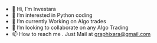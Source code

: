 - 👋 Hi, I’m Investara
- 👀 I’m interested in Python coding
- 🌱 I’m currently Working on Algo trades
- 💞️ I’m looking to collaborate on any Algo Trading
- 📫 How to reach me . Just Mail at graphixara@gmail.com

<!---
graphixara-01/graphixara-01 is a ✨ special ✨ repository because its `README.md` (this file) appears on your GitHub profile.
You can click the Preview link to take a look at your changes.
--->
